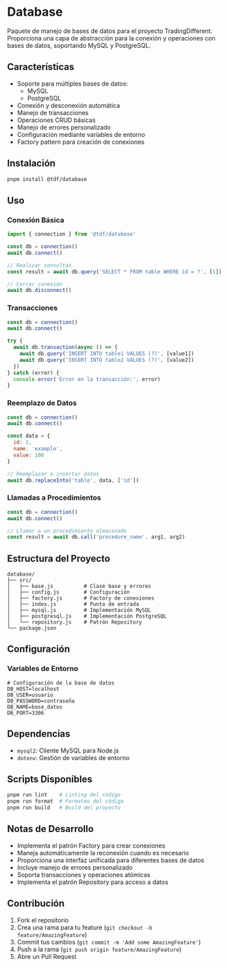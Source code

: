 # Database

Paquete de manejo de bases de datos para el proyecto TradingDifferent. Proporciona una capa de abstracción para la conexión y operaciones con bases de datos, soportando MySQL y PostgreSQL.

## Características

- Soporte para múltiples bases de datos:
  - MySQL
  - PostgreSQL
- Conexión y desconexión automática
- Manejo de transacciones
- Operaciones CRUD básicas
- Manejo de errores personalizado
- Configuración mediante variables de entorno
- Factory pattern para creación de conexiones

## Instalación

```bash
pnpm install @tdf/database
```

## Uso

### Conexión Básica

```javascript
import { connection } from '@tdf/database'

const db = connection()
await db.connect()

// Realizar consultas
const result = await db.query('SELECT * FROM table WHERE id = ?', [1])

// Cerrar conexión
await db.disconnect()
```

### Transacciones

```javascript
const db = connection()
await db.connect()

try {
  await db.transaction(async () => {
    await db.query('INSERT INTO table1 VALUES (?)', [value1])
    await db.query('INSERT INTO table2 VALUES (?)', [value2])
  })
} catch (error) {
  console.error('Error en la transacción:', error)
}
```

### Reemplazo de Datos

```javascript
const db = connection()
await db.connect()

const data = {
  id: 1,
  name: 'example',
  value: 100
}

// Reemplazar o insertar datos
await db.replaceInto('table', data, ['id'])
```

### Llamadas a Procedimientos

```javascript
const db = connection()
await db.connect()

// Llamar a un procedimiento almacenado
const result = await db.call('procedure_name', arg1, arg2)
```

## Estructura del Proyecto

```
database/
├── src/
│   ├── base.js          # Clase base y errores
│   ├── config.js        # Configuración
│   ├── factory.js       # Factory de conexiones
│   ├── index.js         # Punto de entrada
│   ├── mysql.js         # Implementación MySQL
│   ├── postgresql.js    # Implementación PostgreSQL
│   └── repository.js    # Patrón Repository
└── package.json
```

## Configuración

### Variables de Entorno

```env
# Configuración de la base de datos
DB_HOST=localhost
DB_USER=usuario
DB_PASSWORD=contraseña
DB_NAME=base_datos
DB_PORT=3306
```

## Dependencias

- `mysql2`: Cliente MySQL para Node.js
- `dotenv`: Gestión de variables de entorno

## Scripts Disponibles

```bash
pnpm run lint    # Linting del código
pnpm run format  # Formateo del código
pnpm run build   # Build del proyecto
```

## Notas de Desarrollo

- Implementa el patrón Factory para crear conexiones
- Maneja automáticamente la reconexión cuando es necesario
- Proporciona una interfaz unificada para diferentes bases de datos
- Incluye manejo de errores personalizado
- Soporta transacciones y operaciones atómicas
- Implementa el patrón Repository para acceso a datos

## Contribución

1. Fork el repositorio
2. Crea una rama para tu feature (`git checkout -b feature/AmazingFeature`)
3. Commit tus cambios (`git commit -m 'Add some AmazingFeature'`)
4. Push a la rama (`git push origin feature/AmazingFeature`)
5. Abre un Pull Request 